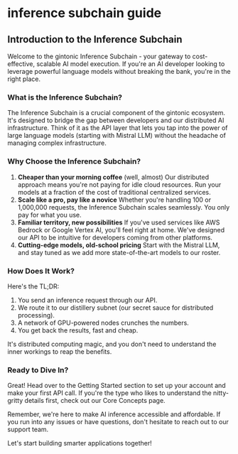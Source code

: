# inference subchain guide

## Introduction to the Inference Subchain

Welcome to the gintonic Inference Subchain - your gateway to cost-effective, scalable AI model execution. If you're an AI developer looking to leverage powerful language models without breaking the bank, you're in the right place.

### What is the Inference Subchain?

The Inference Subchain is a crucial component of the gintonic ecosystem. It's designed to bridge the gap between developers and our distributed AI infrastructure. Think of it as the API layer that lets you tap into the power of large language models (starting with Mistral LLM) without the headache of managing complex infrastructure.

### Why Choose the Inference Subchain?

1. **Cheaper than your morning coffee** (well, almost) Our distributed approach means you're not paying for idle cloud resources. Run your models at a fraction of the cost of traditional centralized services.
2. **Scale like a pro, pay like a novice** Whether you're handling 100 or 1,000,000 requests, the Inference Subchain scales seamlessly. You only pay for what you use.
3. **Familiar territory, new possibilities** If you've used services like AWS Bedrock or Google Vertex AI, you'll feel right at home. We've designed our API to be intuitive for developers coming from other platforms.
4. **Cutting-edge models, old-school pricing** Start with the Mistral LLM, and stay tuned as we add more state-of-the-art models to our roster.

### How Does It Work?

Here's the TL;DR:

1. You send an inference request through our API.
2. We route it to our distillery subnet (our secret sauce for distributed processing).
3. A network of GPU-powered nodes crunches the numbers.
4. You get back the results, fast and cheap.

It's distributed computing magic, and you don't need to understand the inner workings to reap the benefits.

### Ready to Dive In?

Great! Head over to the Getting Started section to set up your account and make your first API call. If you're the type who likes to understand the nitty-gritty details first, check out our Core Concepts page.

Remember, we're here to make AI inference accessible and affordable. If you run into any issues or have questions, don't hesitate to reach out to our support team.

Let's start building smarter applications together!
